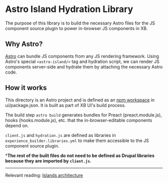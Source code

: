 # Astro Island Hydration Library
The purpose of this library is to build the necessary Astro files for the
JS component source plugin to power in-browser JS components in XB.

## Why Astro?
[Astro](https://astro.build/) can bundle JS components from any JS rendering framework. Using Astro's special `<astro-island/>`
tag and hydration script, we can render JS components server-side and hydrate them by attaching the necessary Astro code.

## How it works
This directory is an Astro project and is defined as an [npm workspace](https://docs.npmjs.com/cli/v7/using-npm/workspaces) in ui/package.json. It is built as part of XB UI's build process.

The build step `astro build` generates bundles for Preact (preact.module.js), hooks (hooks.module.js), etc. that the in-browser-editable components depend on.

`client.js` and `hydration.js` are defined as libraries in `experience_builder.libraries.yml` to make them accessible to the JS component source plugin.

***The rest of the built files do not need to be defined as Drupal libraries because they are imported by `client.js`.**

----
Relevant reading: [Islands architecture](https://docs.astro.build/en/concepts/islands/)
